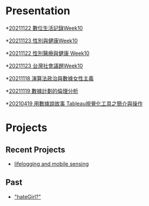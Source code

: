# Presentation
*[20211122 數位生活記錄Week10](https://docs.google.com/presentation/d/e/2PACX-1vS1oeWe5kWf22i48_fuK7i4wAjOtFhj9soMbfonIRk_pw1FK7105jf5j4j9thF1UL67qF0WAchCNrg2/pub?start=false&loop=false&delayms=3000)

*[20211123 性別與健康Week10]()

*[20211122 性別醫療與健康 Week10](https://docs.google.com/presentation/d/e/2PACX-1vTyT9jzPMVT1949YL94UE4rsfW9Z5ZxaP7m9kkIXg883duO3fo0T11KuXUimrt0U-d-ohy2CBYLS3zq/pub?start=false&loop=false&delayms=3000)

*[20211123 台灣社會議題Week10]()

*[20211118 演算法政治與數據女性主義]()

*[20211119 數據計劃的倫理分析]()

*[20210419 用數據說故事 Tableau視覺化工具之簡介與操作]()


# Projects

## Recent Projects
* [lifelogging and mobile sensing]()

## Past
* ["hateGirl?"]()

